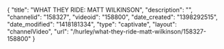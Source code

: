 {
    "title": "WHAT THEY RIDE: MATT WILKINSON",
    "description": "",
    "channelid": "158327",
    "videoid": "158800",
    "date_created": "1398292515",
    "date_modified": "1418181334",
    "type": "captivate",
    "layout": "channelVideo",
    "url": "\/hurley\/what-they-ride-matt-wilkinson\/158327-158800"
}
